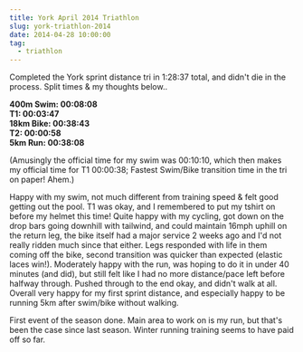 ```yaml
---
title: York April 2014 Triathlon
slug: york-triathlon-2014
date: 2014-04-28 10:00:00
tag:
  - triathlon
---
```


Completed the York sprint distance tri in 1:28:37 total, and didn't die in the process. Split times & my thoughts below..

**400m Swim: 00:08:08**  
**T1: 00:03:47**  
**18km Bike: 00:38:43**  
**T2: 00:00:58**  
**5km Run: 00:38:08**  

(Amusingly the official time for my swim was 00:10:10, which then makes my official time for T1 00:00:38; Fastest Swim/Bike transition time in the tri on paper! Ahem.)

Happy with my swim, not much different from training speed & felt good getting out the pool. T1 was okay, and I remembered to put my tshirt on before my helmet this time! Quite happy with my cycling, got down on the drop bars going downhill with tailwind, and could maintain 16mph uphill on the return leg, the bike itself had a major service 2 weeks ago and I'd not really ridden much since that either. Legs responded with life in them coming off the bike, second transition was quicker than expected (elastic laces win!). Moderately happy with the run, was hoping to do it in under 40 minutes (and did), but still felt like I had no more distance/pace left before halfway through. Pushed through to the end okay, and didn't walk at all. Overall very happy for my first sprint distance, and especially happy to be running 5km after swim/bike without walking.

First event of the season done. Main area to work on is my run, but that's been the case since last season. Winter running training seems to have paid off so far.
